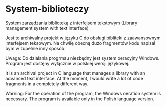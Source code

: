 # System-biblioteczy
System zarządzania biblioteką z interfejsem tekstowym (Library management system with text interface)

Jest to archiwalny projekt w języku C do obsługi bibliteki z zaawansownym interfejsem teksowym. Na chwilę obecną dużo fragmentów kodu napisał bym w zupełnie inny sposób. 

Uwaga:
Do działania progrmau niezbędny jest system oeracyjny Windows. Program jest dostęny wyłącznie w polskiej wersji językowej.



It is an archival project in C language that manages a library with an advanced text interface. At the moment, I would write a lot of code fragments in a completely different way.

Warning:
For the operation of the program, the Windows oeration system is necessary. The program is available only in the Polish language version.